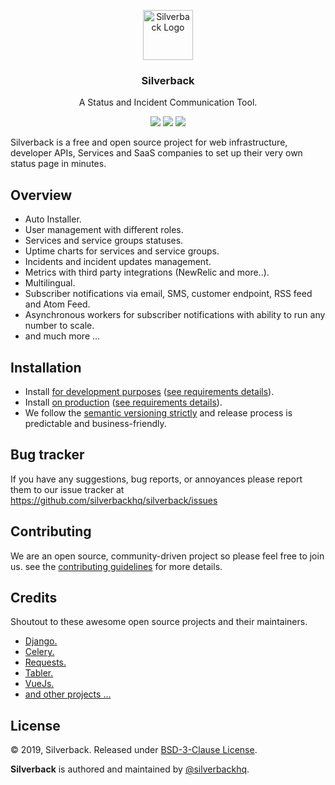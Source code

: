 <p align="center">
    <img alt="Silverback Logo" src="https://silverbackhq.org/logo.png" height="80" />
    <h3 align="center">Silverback</h3>
    <p align="center">A Status and Incident Communication Tool.</p>
    <p align="center">
        <img src="https://travis-ci.org/Clivern/Silverback.svg?branch=master">
        <img src="https://img.shields.io/github/license/Clivern/Silverback.svg">
        <img src="https://img.shields.io/badge/Version-Under%20Development-red.svg">
    </p>
</p>

Silverback is a free and open source project for web infrastructure, developer APIs, Services and SaaS companies to set up their very own status page in minutes.


## Overview

- Auto Installer.
- User management with different roles.
- Services and service groups statuses.
- Uptime charts for services and service groups.
- Incidents and incident updates management.
- Metrics with third party integrations (NewRelic and more..).
- Multilingual.
- Subscriber notifications via email, SMS, customer endpoint, RSS feed and Atom Feed.
- Asynchronous workers for subscriber notifications with ability to run any number to scale.
- and much more ...

## Installation

- Install [for development purposes](INSTALLATION_GUIDE.md#development) ([see requirements details](INSTALLATION_GUIDE.md#development-requirements)).
- Install [on production](INSTALLATION_GUIDE.md#production) ([see requirements details](INSTALLATION_GUIDE.md#production-requirements)).
- We follow the [semantic versioning strictly](https://semver.org/) and release process is predictable and business-friendly.


## Bug tracker

If you have any suggestions, bug reports, or annoyances please report them to our issue tracker at https://github.com/silverbackhq/silverback/issues


## Contributing

We are an open source, community-driven project so please feel free to join us. see the [contributing guidelines](CONTRIBUTING.md) for more details.


## Credits

Shoutout to these awesome open source projects and their maintainers.
- [Django.](https://www.djangoproject.com/)
- [Celery.](http://www.celeryproject.org/)
- [Requests.](https://github.com/kennethreitz/requests)
- [Tabler.](https://github.com/tabler/tabler)
- [VueJs.](https://vuejs.org/)
- [and other projects ...](requirements.txt)

## License

© 2019, Silverback. Released under [BSD-3-Clause License](https://opensource.org/licenses/BSD-3-Clause).

**Silverback** is authored and maintained by [@silverbackhq](https://github.com/silverbackhq).